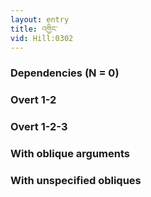 ```yaml
---
layout: entry
title: འགྱིང་
vid: Hill:0302
---
```

### Dependencies (N = 0)


### Overt 1-2


### Overt 1-2-3


### With oblique arguments


### With unspecified obliques

